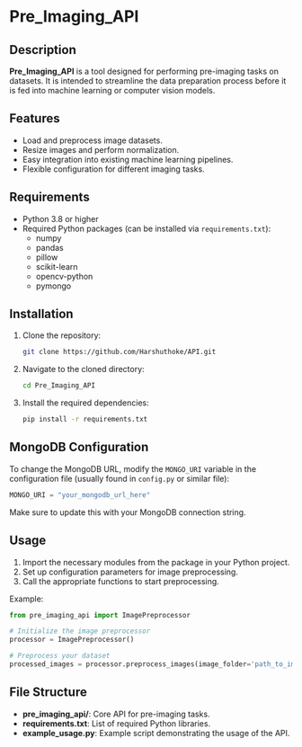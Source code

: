 # Pre_Imaging_API

## Description

**Pre_Imaging_API** is a tool designed for performing pre-imaging tasks on datasets. It is intended to streamline the data preparation process before it is fed into machine learning or computer vision models.

## Features

- Load and preprocess image datasets.
- Resize images and perform normalization.
- Easy integration into existing machine learning pipelines.
- Flexible configuration for different imaging tasks.

## Requirements

- Python 3.8 or higher
- Required Python packages (can be installed via `requirements.txt`):
  - numpy
  - pandas
  - pillow
  - scikit-learn
  - opencv-python
  - pymongo

## Installation

1. Clone the repository:

   ```bash
   git clone https://github.com/Harshuthoke/API.git
   ```

2. Navigate to the cloned directory:

   ```bash
   cd Pre_Imaging_API
   ```

3. Install the required dependencies:

   ```bash
   pip install -r requirements.txt
   ```

## MongoDB Configuration

To change the MongoDB URL, modify the `MONGO_URI` variable in the configuration file (usually found in `config.py` or similar file):

```python
MONGO_URI = "your_mongodb_url_here"
```

Make sure to update this with your MongoDB connection string.

## Usage

1. Import the necessary modules from the package in your Python project.
2. Set up configuration parameters for image preprocessing.
3. Call the appropriate functions to start preprocessing.

Example:

```python
from pre_imaging_api import ImagePreprocessor

# Initialize the image preprocessor
processor = ImagePreprocessor()

# Preprocess your dataset
processed_images = processor.preprocess_images(image_folder='path_to_images', output_size=(128, 128))
```

## File Structure

- **pre_imaging_api/**: Core API for pre-imaging tasks.
- **requirements.txt**: List of required Python libraries.
- **example_usage.py**: Example script demonstrating the usage of the API.
